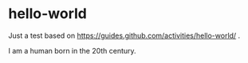 # hello-world
Just a test based on https://guides.github.com/activities/hello-world/ .

I am a human born in the 20th century.
